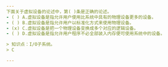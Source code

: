 ```yaml
---
下面关于虚拟设备的论述中，第( )条是正确的论述。
- ( ) A.虚拟设备是指允许用户使用比系统中具有的物理设备更多的设备。 
- ( ) B.虚拟设备是指允许用户以标准化方式来使用物理设备。
- (x) C.虚拟设备是把一个物理设备变换成多个对应的逻辑设备。 
- ( ) D.虚拟设备是指允许用户程序不必全部装入内存便可使用系统中的设备。

> 知识点：I/O子系统。
> C

---
```

